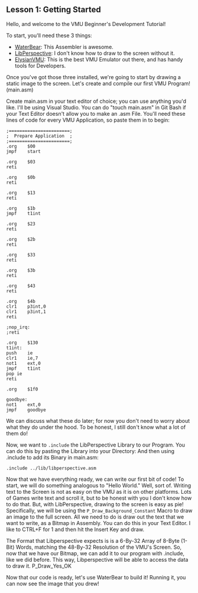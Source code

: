 ## Lesson 1: Getting Started

Hello, and welcome to the VMU Beginner's Development Tutorial!

To start, you'll need these 3 things:

- [WaterBear](https://wtetzner.github.io/waterbear/): 	This Assembler is awesome.
- [LibPerspective](https://slum.online/dreamcast/):	I don't know how to draw to the screen without it.
- [ElysianVMU](http://evmu.elysianshadows.com/): This is the best VMU Emulator out there, and has handy tools for Developers.

Once you've got those three installed, we're going to start by drawing a static image to the screen. Let's create and compile our first VMU Program!
(main.asm)

Create main.asm in your text editor of choice; you can use anything you'd like. I'll be using Visual Studio. You can do "touch main.asm" in Git Bash if your Text Editor doesn't allow you to make an .asm File. You'll need these lines of code for every VMU Application, so paste them in to begin:

  	;=======================;
	;  Prepare Application	;
	;=======================;
  	.org	$00
	jmpf	start

	.org	$03
	reti	

	.org	$0b
	reti	
	
	.org	$13
	reti	

	.org	$1b
	jmpf	t1int
	
	.org	$23
	reti	

	.org	$2b
	reti	
	
	.org	$33
	reti	

	.org	$3b
	reti	

	.org	$43
	reti	

	.org	$4b
	clr1	p3int,0
	clr1	p3int,1
	reti

	;nop_irq:
	;reti

	.org	$130	
	t1int:
	push	ie
	clr1	ie,7
	not1	ext,0
	jmpf	t1int
	pop	ie
	reti

	.org	$1f0

	goodbye:	
	not1	ext,0
	jmpf	goodbye


We can discuss what these do later; for now you don't need to worry about what they do under the hood. To be honest, I still don't know what a lot of them do! 

Now, we want to `.include` the LibPerspective  Library to our Program. You can do this by pasting the Library into your Directory: And then using .include to add its Binary in main.asm:

	.include ../lib/libperspective.asm

Now that we have everything ready, we can write our first bit of code! To start, we will do something analogous to "Hello World." Well, sort of. Writing text to the Screen is not as easy on the VMU as it is on other platforms. Lots of Games write text and scroll it, but to be honest with you I don't know how to do that. But, with LibPerspective, drawing to the screen is easy as pie! Specifically, we will be using the `P_Draw_Background_Constant` Macro to draw an image to the full screen. All we need to do is draw out the text that we want to write, as a Bitmap in Assembly. You can do this in your Text Editor. I like to CTRL+F for 1 and then hit the Insert Key and draw. 

The Format that Libperspective expects is is a 6-By-32 Array of 8-Byte (1-Bit) Words, matching the 48-By-32 Resolution of the VMU's Screen. So, now that we have our Bitmap, we can add it to our program with .include, like we did before. This way, Libperspective will be able to access the data to draw it. P_Draw_Yes_OK

Now that our code is ready, let's use WaterBear to build it! Running it, you can now see the image that you drew!
